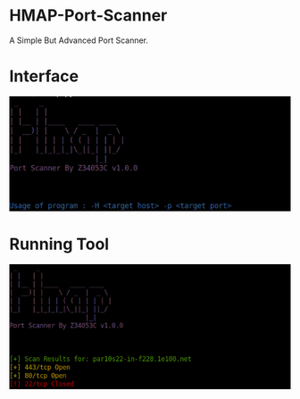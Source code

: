 # HMAP-Port-Scanner
A Simple But Advanced Port Scanner.

# Interface
![Screenshot - 1](hmap1.png)
# Running Tool
![Screenshot - 2](hmap2.png)
